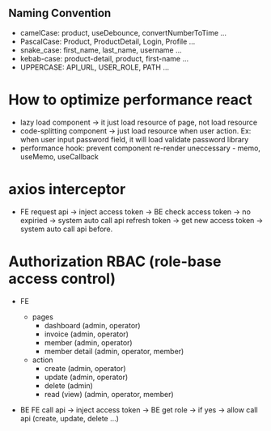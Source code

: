 ## Naming Convention
- camelCase: product, useDebounce, convertNumberToTime ...
- PascalCase: Product, ProductDetail, Login, Profile ...
- snake_case: first_name, last_name, username ...
- kebab-case: product-detail, product, first-name ...
- UPPERCASE: API_URL, USER_ROLE, PATH ...


# How to optimize performance react
- lazy load component -> it just load resource of page, not load resource
- code-splitting component -> just load resource when user action. Ex: when user input password field, it will load validate password library
- performance hook: prevent component re-render uneccessary - memo, useMemo, useCallback

# axios interceptor
- FE request api -> inject access token -> BE check access token -> no expiried -> system auto call api refresh token -> get new access token -> system auto call api before.

# Authorization RBAC (role-base access control)
- FE
  - pages
    - dashboard (admin, operator)
    - invoice (admin, operator)
    - member (admin, operator)
    - member detail (admin, operator, member)
  - action
    - create (admin, operator)
    - update (admin, operator)
    - delete (admin)
    - read (view) (admin, operator, member)

- BE
FE call api -> inject access token -> BE get role -> if yes -> allow call api (create, update, delete ...)